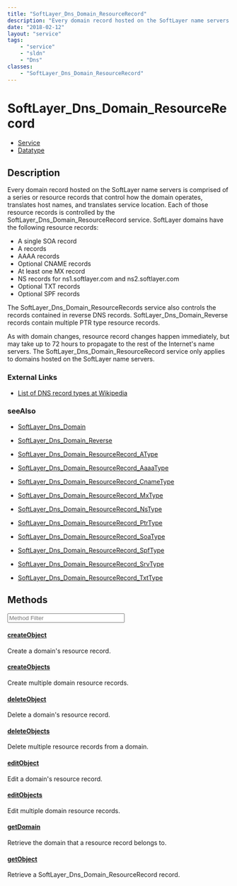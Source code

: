 ```yaml
---
title: "SoftLayer_Dns_Domain_ResourceRecord"
description: "Every domain record hosted on the SoftLayer name servers is comprised of a series or resource records that control how t... "
date: "2018-02-12"
layout: "service"
tags:
    - "service"
    - "sldn"
    - "Dns"
classes:
    - "SoftLayer_Dns_Domain_ResourceRecord"
---
```

# SoftLayer_Dns_Domain_ResourceRecord
<div id='service-datatype'>
    <ul id='sldn-reference-tabs'>
    <li id='service'> <a href='/reference/services/SoftLayer_Dns_Domain_ResourceRecord' >Service</a></li>    <li id='datatype'> <a href='/reference/datatypes/SoftLayer_Dns_Domain_ResourceRecord' >Datatype</a></li>
    </ul>
</div>

## Description


Every domain record hosted on the SoftLayer name servers is comprised of a series or resource records that control how the domain operates, translates host names, and translates service location. Each of those resource records is controlled by the SoftLayer_Dns_Domain_ResourceRecord service. SoftLayer domains have the following resource records: 
* A single SOA record
* A records
* AAAA records
* Optional CNAME records
* At least one MX record
* NS records for ns1.softlayer.com and ns2.softlayer.com
* Optional TXT records
* Optional SPF records


The SoftLayer_Dns_Domain_ResourceRecords service also controls the records contained in reverse DNS records. SoftLayer_Dns_Domain_Reverse records contain multiple PTR type resource records. 

As with domain changes, resource record changes happen immediately, but may take up to 72 hours to propagate to the rest of the Internet's name servers. The SoftLayer_Dns_Domain_ResourceRecord service only applies to domains hosted on the SoftLayer name servers. 

### External Links


* [List of DNS record types at Wikipedia](http://en.wikipedia.org/wiki/List_of_DNS_record_types)




### seeAlso

* [SoftLayer_Dns_Domain](/reference/services/SoftLayer_Dns_Domain )


* [SoftLayer_Dns_Domain_Reverse](/reference/datatypes/SoftLayer_Dns_Domain_Reverse )


* [SoftLayer_Dns_Domain_ResourceRecord_AType](/reference/datatypes/SoftLayer_Dns_Domain_ResourceRecord_AType )


* [SoftLayer_Dns_Domain_ResourceRecord_AaaaType](/reference/datatypes/SoftLayer_Dns_Domain_ResourceRecord_AaaaType )


* [SoftLayer_Dns_Domain_ResourceRecord_CnameType](/reference/datatypes/SoftLayer_Dns_Domain_ResourceRecord_CnameType )


* [SoftLayer_Dns_Domain_ResourceRecord_MxType](/reference/services/SoftLayer_Dns_Domain_ResourceRecord_MxType )


* [SoftLayer_Dns_Domain_ResourceRecord_NsType](/reference/datatypes/SoftLayer_Dns_Domain_ResourceRecord_NsType )


* [SoftLayer_Dns_Domain_ResourceRecord_PtrType](/reference/datatypes/SoftLayer_Dns_Domain_ResourceRecord_PtrType )


* [SoftLayer_Dns_Domain_ResourceRecord_SoaType](/reference/datatypes/SoftLayer_Dns_Domain_ResourceRecord_SoaType )


* [SoftLayer_Dns_Domain_ResourceRecord_SpfType](/reference/datatypes/SoftLayer_Dns_Domain_ResourceRecord_SpfType )


* [SoftLayer_Dns_Domain_ResourceRecord_SrvType](/reference/services/SoftLayer_Dns_Domain_ResourceRecord_SrvType )


* [SoftLayer_Dns_Domain_ResourceRecord_TxtType](/reference/datatypes/SoftLayer_Dns_Domain_ResourceRecord_TxtType )


        
<div id="properties" class="content service-content">

## Methods

<div class="view-filters">
    <div class="clearfix">
        <div class="search-input-box">
            <input placeholder="Method Filter" onkeyup="titleSearch(inputId='edit-combine', divId='method-div', elementClass='method-row')" 
                type="text" id="edit-combine" value="" size="30" maxlength="128" class="form-text">
        </div>
    </div>
</div>

<div id="method-div">

<div class="method-row">

#### [createObject](/reference/services/SoftLayer_Dns_Domain_ResourceRecord/createObject)
Create a domain's resource record.

</div>

<div class="method-row">

#### [createObjects](/reference/services/SoftLayer_Dns_Domain_ResourceRecord/createObjects)
Create multiple domain resource records.

</div>

<div class="method-row">

#### [deleteObject](/reference/services/SoftLayer_Dns_Domain_ResourceRecord/deleteObject)
Delete a domain's resource record.

</div>

<div class="method-row">

#### [deleteObjects](/reference/services/SoftLayer_Dns_Domain_ResourceRecord/deleteObjects)
Delete multiple resource records from a domain.

</div>

<div class="method-row">

#### [editObject](/reference/services/SoftLayer_Dns_Domain_ResourceRecord/editObject)
Edit a domain's resource record.

</div>

<div class="method-row">

#### [editObjects](/reference/services/SoftLayer_Dns_Domain_ResourceRecord/editObjects)
Edit multiple domain resource records.

</div>

<div class="method-row">

#### [getDomain](/reference/services/SoftLayer_Dns_Domain_ResourceRecord/getDomain)
Retrieve the domain that a resource record belongs to.

</div>

<div class="method-row">

#### [getObject](/reference/services/SoftLayer_Dns_Domain_ResourceRecord/getObject)
Retrieve a SoftLayer_Dns_Domain_ResourceRecord record.

</div>
</div>

</div>

